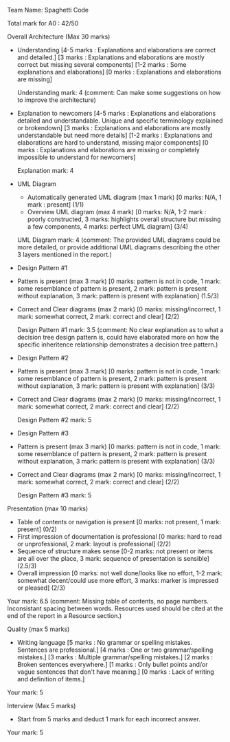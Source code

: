 Team Name: Spaghetti Code

Total mark for A0 : 42/50   



Overall Architecture (Max 30 marks)
- Understanding
    [4-5 marks : Explanations and elaborations are correct and detailed.]
    [3 marks : Explanations and elaborations are mostly correct but missing several components]
    [1-2 marks : Some explanations and elaborations]
    [0 marks : Explanations and elaborations are missing]
	
	Understanding mark: 4 (comment: Can make some suggestions on how to improve the architecture)




- Explanation to newcomers
    [4-5 marks : Explanations and elaborations detailed and understandable. Unique and specific terminology explained or brokendown]
    [3 marks : Explanations and elaborations are mostly understandable but need more details]
    [1-2 marks : Explanations and elaborations are hard to understand, missing major components]
    [0 marks : Explanations and elaborations are missing or completely impossible to understand for newcomers]
	
	Explanation mark: 4




- UML Diagram
     -  Automatically generated UML diagram (max 1 mark) [0 marks: N/A, 1 mark : present] (1/1)
     -  Overview UML diagram (max 4 mark) [0 marks: N/A, 1-2 mark : poorly constructed, 3 marks: highlights overall structure but missing a few components, 4 marks: perfect UML diagram] (3/4)
	
	UML Diagram mark: 4 (comment: The provided UML diagrams could be more detailed, or provide additional UML diagrams describing the other 3 layers mentioned in the report.)




- Design Pattern #1
- Pattern is present (max 3 mark) [0 marks: pattern is not in code, 1 mark: some resemblance of pattern is present, 2 mark: pattern is present without explanation, 3 mark: pattern is present with explanation] (1.5/3)
- Correct and Clear diagrams (max 2 mark) [0 marks: missing/incorrect,  1 mark: somewhat correct, 2 mark: correct and clear] (2/2)
	
	Design Pattern #1 mark: 3.5 (comment: No clear explanation as to what a decision tree design pattern is, could have elaborated more on how the specific inheritence relationship demonstrates a decision tree pattern.)

- Design Pattern #2
- Pattern is present (max 3 mark) [0 marks: pattern is not in code, 1 mark: some resemblance of pattern is present, 2 mark: pattern is present without explanation, 3 mark: pattern is present with explanation] (3/3)
- Correct and Clear diagrams (max 2 mark) [0 marks: missing/incorrect,  1 mark: somewhat correct, 2 mark: correct and clear] (2/2)
	
	Design Pattern #2 mark: 5

- Design Pattern #3
- Pattern is present (max 3 mark) [0 marks: pattern is not in code, 1 mark: some resemblance of pattern is present, 2 mark: pattern is present without explanation, 3 mark: pattern is present with explanation] (3/3)
- Correct and Clear diagrams (max 2 mark) [0 marks: missing/incorrect,  1 mark: somewhat correct, 2 mark: correct and clear] (2/2)
	
	Design Pattern #3 mark: 5



Presentation (max 10 marks)
   - Table of contents or navigation is present [0 marks: not present, 1 mark: present] (0/2)
   - First impression of documentation is professional [0 marks: hard to read or unprofessional, 2 mark: layout is professional] (2/2)
   - Sequence of structure makes sense [0-2 marks: not present or items are all over the place, 3 mark: sequence of presentation is sensible] (2.5/3)
   - Overall impression [0 marks: not well done/looks like no effort, 1-2 mark: somewhat decent/could use more effort, 3 marks: marker is impressed or pleased] (2/3)
	
   Your mark: 6.5 (comment: Missing table of contents, no page numbers. Inconsistant spacing between words. Resources used should be cited at the end of the report in a Resource section.)



Quality (max 5 marks)
  - Writing language
    [5 marks : No grammar or spelling mistakes. Sentences are professional.]
    [4 marks : One or two grammar/spelling mistakes.]
    [3 marks : Multiple grammar/spelling mistakes.]
    [2 marks : Broken sentences everywhere.]
    [1 marks : Only bullet points and/or vague sentences that don't have meaning.]
    [0 marks : Lack of writing and definition of items.]

   Your mark: 5



Interview (Max 5 marks)
- Start from 5 marks and deduct 1 mark for each incorrect answer.

Your mark: 5 
